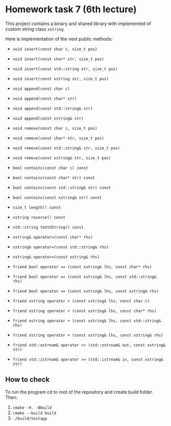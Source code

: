 # Homework task 7 (6th lecture)
This project contains a binary and shared library with implemented of custom string class `xstring`.

Here is implementation of the next public methods:

- `void insert(const char c, size_t pos)`
- `void insert(const char* str, size_t pos)`
- `void insert(const std::string str, size_t pos)`
- `void insert(const xstring str, size_t pos)`

- `void append(const char c)`
- `void append(const char* str)`
- `void append(const std::string& str)`
- `void append(const xstring& str)`

- `void remove(const char c, size_t pos)`
- `void remove(const char* str, size_t pos)`
- `void remove(const std::string& str, size_t pos)`
- `void remove(const xstring& str, size_t pos)`

- `bool contains(const char c) const`
- `bool contains(const char* str) const`
- `bool contains(const std::string& str) const`
- `bool contains(const xstring& str) const`

- `size_t length() const`
- `xstring reverse() const`
- `std::string toStdString() const`

- `xstring& operator=(const char* rhs)`
- `xstring& operator=(const std::string& rhs)`
- `xstring& operator=(const xstring& rhs)`

- `friend bool operator == (const xstring& lhs, const char* rhs)`
- `friend bool operator == (const xstring& lhs, const std::string& rhs)`
- `friend bool operator == (const xstring& lhs, const xstring& rhs)`
- `friend xstring operator + (const xstring& lhs, const char c)`
- `friend xstring operator + (const xstring& lhs, const char* rhs)`
- `friend xstring operator + (const xstring& lhs, const std::string& rhs)`
- `friend xstring operator + (const xstring& lhs, const xstring& rhs)`
- `friend std::ostream& operator << (std::ostream& out, const xstring& str)`
- `friend std::istream& operator >> (std::istream& in, const xstring& str)`

## How to check
To run the program cd to root of the repository and create build folder. Then:

1. `cmake -H. -Bbuild`
2. `cmake --build build`
3. `./build/testapp`